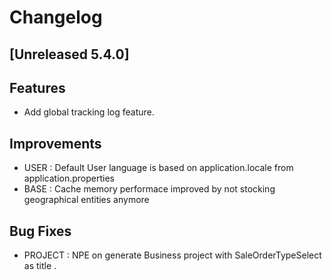 # Changelog
## [Unreleased 5.4.0]
## Features
- Add global tracking log feature.

## Improvements
- USER : Default User language is based on application.locale from application.properties
- BASE : Cache memory performace improved by not stocking geographical entities anymore

## Bug Fixes
- PROJECT : NPE on generate Business project with SaleOrderTypeSelect as title . 
